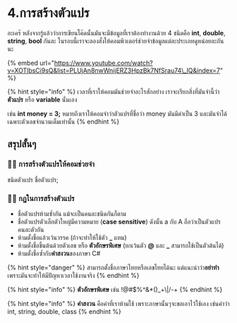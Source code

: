 # 4.การสร้างตัวแปร

อะเคร๊ หลังจากรู้แล้วว่าการเขียนโค๊ดนั้นมันจะมีข้อมูลที่เราต้องทำงานด้วย 4 ชนิดคือ **int**, **double**, **string**, **bool** กันละ ในรอบนี้เราจะลองสั่งให้คอมพิวเตอร์ช่วยจำข้อมูลแต่ละประเภทดูหน่อยละกันนะ

{% embed url="https://www.youtube.com/watch?v=XOTlbsCi9sQ&list=PLUjAn8nwWnijERZ3HpzBk7NfSrau74\_lQ&index=7" %}

{% hint style="info" %}
เวลาที่เราให้คอมมันช่วยจำอะไรสักอย่าง เราจะเรียกสิ่งที่มันจำนี้ว่า **ตัวแปร** หรือ **variable** นั่นเอง

เช่น **int money = 3;** หมายถึงเราให้คอมจำว่าตัวแปรที่ชื่อว่า money มันมีค่าเป็น 3 และมันจำได้เฉพาะตัวเลขจำนวนเต็มเท่านั้น
{% endhint %}

## สรุปสั้นๆ

### 👨‍🚀 การสร้างตัวแปรให้คอมช่วยจำ

ชนิดตัวแปร ชื่อตัวแปร;

### 👨‍🚀 กฏในการสร้างตัวแปร

* ชื่อตัวแปรห้ามซ้ำกัน แม้จะเป็นคนละชนิดกันก็ตาม
* ชื่อตัวแปรตัวเล็กตัวใหญ่มีความหมาย \(**case sensitive**\) ดังนั้น a กับ A ถือว่าเป็นตัวแปรคนละตัวกัน
* ห้ามตั้งชื่อแล้วเว้นวรรค \(ถ้าจะทำให้ใช้ตัว **\_** แทน\)
* ห้ามตั้งชื่อขึ้นต้นด้วยตัวเลข หรือ **ตัวอักษรพิเศษ** \(ยกเว้นตัว **@** และ **\_** สามารถใช้เป็นตัวต้นได้\)
* ห้ามตั้งชื่อซ้ำกับ**คำสงวน**ของภาษา C\#

{% hint style="danger" %}
สามารถตั้งชื่อภาษาไทยหรือเลขไทยได้นะ แต่แนะนำว่า**อย่าทำ**เพราะมันจะทำให้มีปัญหาเวลาใช้งานจริง
{% endhint %}

{% hint style="info" %}
**ตัวอักษรพิเศษ** เช่น !@\#$%^&\*\(\)\_+\\|/-+
{% endhint %}

{% hint style="info" %}
**คำสงวน** คือคำที่เราห้ามใช้ เพราะภาษานั้นๆจะขอเอาไว้ใช้เอง เช่นคำว่า int, string, double, class 
{% endhint %}



